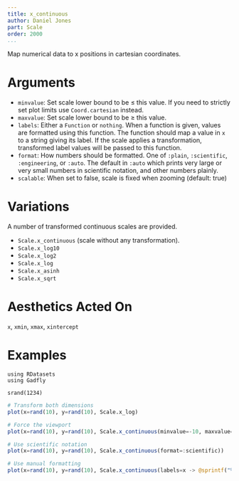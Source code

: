 ```yaml
---
title: x_continuous
author: Daniel Jones
part: Scale
order: 2000
...
```


Map numerical data to x positions in cartesian coordinates.

# Arguments

  * `minvalue`: Set scale lower bound to be ≤ this value.  If you need to strictly set plot limits use `Coord.cartesian` instead.
  * `maxvalue`: Set scale lower bound to be ≥ this value.
  * `labels`: Either a `Function` or `nothing`. When a
    function is given, values are formatted using this function. The function
    should map a value in `x` to a string giving its label. If the scale
    applies a transformation, transformed label values will be passed to this
    function.
  * `format`: How numbers should be formatted. One of `:plain`, `:scientific`,
    `:engineering`, or `:auto`. The default in `:auto` which prints very large or very small
    numbers in scientific notation, and other numbers plainly.
  * `scalable`: When set to false, scale is fixed when zooming (default: true)

# Variations

A number of transformed continuous scales are provided.

  * `Scale.x_continuous` (scale without any transformation).
  * `Scale.x_log10`
  * `Scale.x_log2`
  * `Scale.x_log`
  * `Scale.x_asinh`
  * `Scale.x_sqrt`


# Aesthetics Acted On

`x`, `xmin`, `xmax`, `xintercept`

# Examples

```{.julia hide="true" results="none"}
using RDatasets
using Gadfly

srand(1234)
```

```julia
# Transform both dimensions
plot(x=rand(10), y=rand(10), Scale.x_log)
```

```julia
# Force the viewport
plot(x=rand(10), y=rand(10), Scale.x_continuous(minvalue=-10, maxvalue=10))
```


```julia
# Use scientific notation
plot(x=rand(10), y=rand(10), Scale.x_continuous(format=:scientific))
```

```julia
# Use manual formatting
plot(x=rand(10), y=rand(10), Scale.x_continuous(labels=x -> @sprintf("%0.4f", x)))
```

